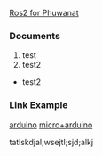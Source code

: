 [Ros2 for Phuwanat](https://github.com/phuwanat-vg/)
### Documents
1. test
2. test2

* test2
### Link Example
[arduino](https://www.arduino.cc/)
[micro+arduino](https://github.com/SittidechL/Documents/blob/main/ros2/1.2_microros_arduino.md)

tatlskdjal;wsejtl;sjd;alkj
